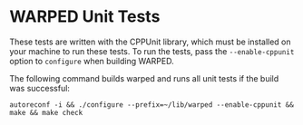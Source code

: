 # WARPED Unit Tests

These tests are written with the CPPUnit library, which must be installed on your machine to run these tests. To run the tests, pass the `--enable-cppunit` option to `configure` when building WARPED. 

The following command builds warped and runs all unit tests if the build was successful:

	autoreconf -i && ./configure --prefix=~/lib/warped --enable-cppunit && make && make check


